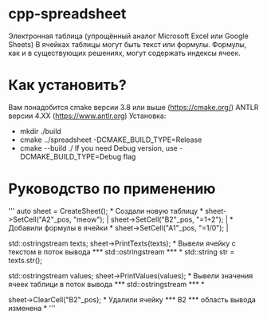 # cpp-spreadsheet
 Электронная таблица (упрощённый аналог Microsoft Excel или Google Sheets) В ячейках таблицы могут быть текст или формулы. Формулы, как и в существующих решениях, могут содержать индексы ячеек.
 # Как установить?
 Вам понадобится cmake версии 3.8 или выше (https://cmake.org/) ANTLR версии 4.ХХ (https://www.antlr.org)
Установка:
+ mkdir ./build
+ cmake ../spreadsheet -DCMAKE_BUILD_TYPE=Release
+ cmake --build ./ If you need Debug version, use -DCMAKE_BUILD_TYPE=Debug flag
# Руководство по применению
'''
auto sheet = CreateSheet();           * Создали новую таблицу *
sheet->SetCell("A2"_pos, "meow");   |
sheet->SetCell("B2"_pos, "=1+2");   | * Добавили формулы в ячейки *
sheet->SetCell("A1"_pos, "=1/0");   |

std::ostringstream texts;
sheet->PrintTexts(texts);             * Вывели ячейку с текстом в поток вывода *** std::ostringstream *** *
std::string str = texts.str();

std::ostringstream values;
sheet->PrintValues(values);           * Вывели значения ячеек таблици в поток вывода *** std::ostringstream *** *

sheet->ClearCell("B2"_pos);           * Удалили ячейку *** B2 *** область вывода изменена *
'''
